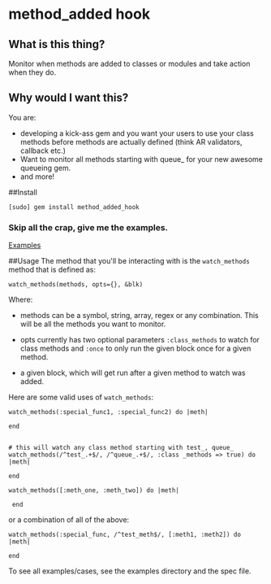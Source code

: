 
method_added hook
=============

## What is this thing?

  Monitor when methods are added to classes or modules and take action when they do.

## Why would I want this?
  You are:

  - developing a kick-ass gem and you want your users to use your class methods before methods are actually defined (think AR validators, callback etc.)
  - Want to monitor all methods starting with queue_ for your new awesome queueing gem.
  - and more!

##Install

    [sudo] gem install method_added_hook


### Skip all the crap, give me the examples.
   [Examples](https://github.com/mikelewis/method_added_hook/tree/master/examples)

##Usage
   The method that you'll be interacting with is the `watch_methods` method that is defined as:

    watch_methods(methods, opts={}, &blk)

   Where:

   - methods can be a symbol, string, array, regex or any combination. This will be all the methods you want to monitor.

   - opts currently has two optional parameters `:class_methods` to watch for class methods and `:once` to
   only run the given block once for a given method.

   - a given block, which will get run after a given method to watch was added.

Here are some valid uses of `watch_methods`:

    watch_methods(:special_func1, :special_func2) do |meth|

    end


    # this will watch any class method starting with test_, queue_
    watch_methods(/^test_.+$/, /^queue_.+$/, :class _methods => true) do |meth|

    end

    watch_methods([:meth_one, :meth_two]) do |meth|

     end

  or a combination of all of the above:

    watch_methods(:special_func, /^test_meth$/, [:meth1, :meth2]) do |meth|

    end

  To see all examples/cases, see the examples directory and the spec file.

